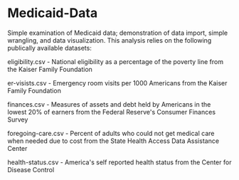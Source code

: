 # Medicaid-Data

Simple examination of Medicaid data; demonstration of data import, simple wrangling, and data visualization. This analysis relies on the following publically available datasets:


eligibility.csv - National eligibility as a percentage of the poverty line from the Kaiser Family Foundation

er-visists.csv - Emergency room visits per 1000 Americans from the Kaiser Family Foundation

finances.csv - Measures of assets and debt held by Americans in the lowest 20% of earners from the Federal Reserve's Consumer Finances Survey

foregoing-care.csv - Percent of adults who could not get medical care when needed due to cost from the State Health Access Data Assistance Center

health-status.csv - America's self reported health status from the Center for Disease Control
